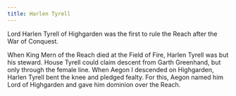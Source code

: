```yaml
---
title: Harlen Tyrell
---
```


Lord Harlen Tyrell of Highgarden was the first to rule the Reach after the War of Conquest.

When King Mern of the Reach died at the Field of Fire, Harlen Tyrell was but his steward. House Tyrell could claim descent from Garth Greenhand, but only through the female line. When Aegon I descended on Highgarden, Harlen Tyrell bent the knee and pledged fealty. For this, Aegon named him Lord of Highgarden and gave him dominion over the Reach.


